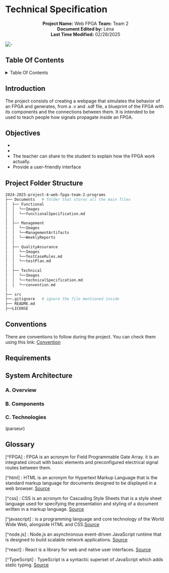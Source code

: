 # Technical Specification

<div align="center">

**Project Name:** Web FPGA
**Team:** Team 2  
**Document Edited by:** Léna<br>
**Last Time Modified:** 02/28/2025

</div>


![-](https://raw.githubusercontent.com/andreasbm/readme/master/assets/lines/rainbow.png)

## Table Of Contents

<details close>
<summary>Table Of Contents</summary>
</details>

## Introduction
The project consists of creating a webpage that simulates the behavior of an FPGA and generates, from a .v and .sdf file, a blueprint of the FPGA with its components and the connections between them. It is intended to be used to teach people how signals propagate inside an FPGA.

## Objectives

- 
- 
- The teacher can share to the student to explain how the FPGA work actually.
- Provide a user-friendly interface 

## Project Folder Structure

```bash
2024-2025-project-4-web-fpga-team-2-programs
├── Documents   # folder that stores all the main files
│  ├── Functional
│  │  └──Images
│  │  └──functionalSpecification.md
│  │  
│  ├── Management
│  │  └──Images   
│  │  └──ManagementArtifacts
│  │  └──WeeklyReports
│  │                     
│  ├── QualityAssurance
│  │  └──Images    
│  │  └──TestCaseRules.md  
│  │  └──testPlan.md   
│  │              
│  ├── Technical                                
│  │  └──Images
│  │  └──technicalSpecification.md
│  │  └──convention.md
│
├── src                                          
├──.gitignore   # ignore the file mentioned inside                      
├── README.md
├──LICENSE
```
## Conventions

There are conventions to follow during the project.
You can check them using this link:
[Convention](https://github.com/algosup/2024-2025-project-4-web-fpga-team-2/blob/main/Documents/Technical/convention.md)

## Requirements

## System Architecture
### A. Overview
### B. Components
### C. Technologies

(parseur)

## Glossary

[^FPGA] : FPGA is an acronym for Field Programmable Gate Array. it is an integrated circuit with basic elements and preconfigured electrical signal routes between them.

[^html] : HTML is an acronym for Hypertext Markup Language that is the standard markup language for documents designed to be displayed in a web browser. [Source](https://en.wikipedia.org/wiki/HTML)

[^css] : CSS is an acronym for Cascading Style Sheets that is a style sheet language used for specifying the presentation and styling of a document written in a markup language. [Source](https://en.wikipedia.org/wiki/CSS)

[^javascript] : is a programming language and core technology of the World Wide Web, alongside HTML and CSS.[Source](https://en.wikipedia.org/wiki/JavaScript)

[^node.js] : Node.js an asynchronous event-driven JavaScript runtime that is designed to build scalable network applications. [Source](https://nodejs.org/en/about)

[^react] : React is a library for web and native user interfaces. [Source](https://react.dev/)

[^TypeScript] : TypeScript is a syntactic superset of JavaScript which adds static typing. [Source](https://www.typescriptlang.org/)

